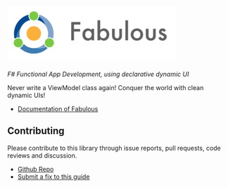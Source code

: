 # <img src="assets/logo-title-fabulous.png" height="120px" alt="Fabulous" />

*F# Functional App Development, using declarative dynamic UI*

Never write a ViewModel class again! Conquer the world with clean dynamic UIs!

* [Documentation of Fabulous](https://fsprojects.github.io/Fabulous/Fabulous.XamarinForms/)

Contributing
------

Please contribute to this library through issue reports, pull requests, code reviews and discussion.

* [Github Repo](https://github.com/fsprojects/Fabulous)
* [Submit a fix to this guide](https://github.com/fsprojects/Fabulous/tree/master/docs)
